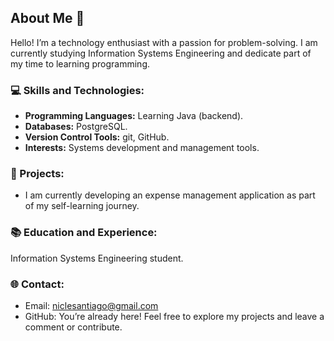 ## About Me 👋  

Hello! I’m a technology enthusiast with a passion for problem-solving. I am currently studying Information Systems Engineering and dedicate part of my time to learning programming.  

### 💻 Skills and Technologies:  
- **Programming Languages:** Learning Java (backend).  
- **Databases:** PostgreSQL.  
- **Version Control Tools:** git, GitHub.  
- **Interests:** Systems development and management tools.  

### 🎯 Projects:  
- I am currently developing an expense management application as part of my self-learning journey.  

### 📚 Education and Experience:  
Information Systems Engineering student.  

### 🌐 Contact:  
- Email: [niclesantiago@gmail.com](#)  
- GitHub: You’re already here! Feel free to explore my projects and leave a comment or contribute.  
